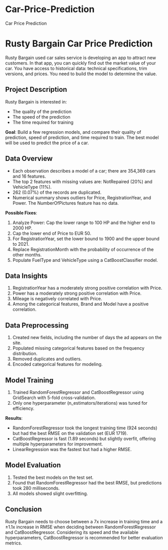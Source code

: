 # Car-Price-Prediction
Car Price Prediction
# Rusty Bargain Car Price Prediction

Rusty Bargain used car sales service is developing an app to attract new customers. In that app, you can quickly find out the market value of your car. You have access to historical data: technical specifications, trim versions, and prices. You need to build the model to determine the value.

## Project Description

Rusty Bargain is interested in:

- The quality of the prediction
- The speed of the prediction
- The time required for training

**Goal**: Build a few regression models, and compare their quality of prediction, speed of prediction, and time required to train. The best model will be used to predict the price of a car.

## Data Overview

- Each observation describes a model of a car; there are 354,369 cars and 16 features.
- The top 2 features with missing values are: NotRepaired (20%) and VehicleType (11%).
- 262 (0.07%) of the records are duplicated.
- Numerical summary shows outliers for Price, RegistrationYear, and Power. The NumberOfPictures feature has no data.

**Possible Fixes**:

1. Analyze Power: Cap the lower range to 100 HP and the higher end to 2000 HP.
2. Cap the lower end of Price to EUR 50.
3. For RegistrationYear, set the lower bound to 1900 and the upper bound to 2021.
4. Replace RegistrationMonth with the probability of occurrence of the other months.
5. Populate FuelType and VehicleType using a CatBoostClassifier model.

## Data Insights

1. RegistrationYear has a moderately strong positive correlation with Price.
2. Power has a moderately strong positive correlation with Price.
3. Mileage is negatively correlated with Price.
4. Among the categorical features, Brand and Model have a positive correlation.

## Data Preprocessing

1. Created new fields, including the number of days the ad appears on the site.
2. Populated missing categorical features based on the frequency distribution.
3. Removed duplicates and outliers.
4. Encoded categorical features for modeling.

## Model Training

1. Trained RandomForestRegressor and CatBoostRegressor using GridSearch with 5-fold cross-validation.
2. Only one hyperparameter (n_estimators/iterations) was tuned for efficiency.

**Results**:

- RandomForestRegressor took the longest training time (924 seconds) but had the best RMSE on the validation set (EUR 1719).
- CatBoostRegressor is fast (1.89 seconds) but slightly overfit, offering multiple hyperparameters for improvement.
- LinearRegression was the fastest but had a higher RMSE.

## Model Evaluation

1. Tested the best models on the test set.
2. Found that RandomForestRegressor had the best RMSE, but predictions took 280 milliseconds.
3. All models showed slight overfitting.

## Conclusion

Rusty Bargain needs to choose between a 7x increase in training time and a ±1.1x increase in RMSE when deciding between RandomForestRegressor and CatBoostRegressor. Considering its speed and the available hyperparameters, CatBoostRegressor is recommended for better evaluation metrics.
